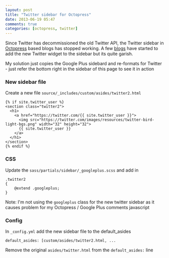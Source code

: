 ```yaml
---
layout: post
title: "Twitter sidebar for Octopress"
date: 2013-06-19 05:47
comments: true
categories: [octopress, twitter]
---
```

Since Twitter has decommissioned the old Twitter API, the Twitter sidebar in [Octopress](http://octopress.org) based blogs has stopped working. 
A few [blogs](http://blog.jmac.org/blog/2013/03/30/putting-twitter-back-into-octopress/) have started to add the new Twitter widget to the sidebar but its quite garish.

My solution just copies the Google Plus sidebard and re-formats for Twitter - just refer the bottom right in the sidebar of this page to see it in action

### New sidebar file

Create a new file `source/_includes/custom/asides/twitter2.html` 

    {% if site.twitter_user %}
    <section class="twitter2">
      <h1>
        <a href="https://twitter.com/{{ site.twitter_user }}">
          <img src="https://twitter.com/images/resources/twitter-bird-light-bgs.png" width="32" height="32">
          {{ site.twitter_user }}
        </a>
      </h1>
    </section>
    {% endif %}

### CSS

Update the `sass/partials/sidebar/_googleplus.scss` and add in 

    .twitter2
    {
        @extend .googleplus;
    }

Note: I'm not using the `googleplus` class for the new twitter sidebar as it causes problem for my Octopress / Google Plus comments javascript

### Config

In `_config.yml` add the new sidebar file to the default_asides

    default_asides: [custom/asides/twitter2.html, ...

Remove the original `asides/twitter.html` from the `default_asides:` line

